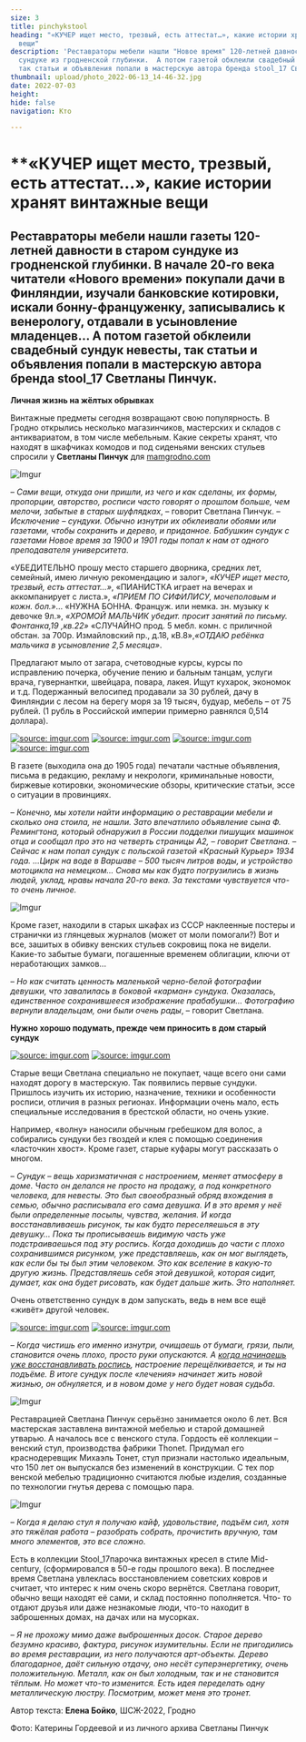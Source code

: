 ```yaml
---
size: 3
title: pinchykstool
heading: "«КУЧЕР ищет место, трезвый, есть аттестат…», какие истории хранят винтажные
  вещи"
description: 'Реставраторы мебели нашли "Новое время" 120-летней давности в старом
  сундуке из гродненской глубинки.  А потом газетой обклеили свадебный сундук невесты,
  так статьи и объявления попали в мастерскую автора бренда stool_17 Светланы Пинчук. '
thumbnail: upload/photo_2022-06-13_14-46-32.jpg
date: 2022-07-03
height: 
hide: false
navigation: Кто

---
```

# **«КУЧЕР ищет место, трезвый, есть аттестат…», какие истории хранят винтажные вещи

## Реставраторы мебели нашли газеты 120-летней давности в старом сундуке из гродненской глубинки. В начале 20-го века читатели «Нового времени» покупали дачи в Финляндии, изучали банковские котировки, искали бонну-француженку, записывались к венерологу, отдавали в усыновление младенцев... А потом газетой обклеили свадебный сундук невесты, так статьи и объявления попали в мастерскую автора бренда stool_17 Светланы Пинчук.

**Личная жизнь на жёлтых обрывках**

Винтажные предметы сегодня возвращают свою популярность. В Гродно открылись несколько магазинчиков, мастерских и складов с антиквариатом, в том числе мебельным. Какие секреты хранят, что находят в шкафчиках комодов и под сиденьями венских стульев спросили у **Светланы Пинчук** для [mamgrodno.com](www.mamgrodno.com)

![Imgur](https://i.imgur.com/Yz6hlDI.jpg)

–  _Сами вещи, откуда они пришли, из чего и как сделаны, их формы, пропорции, авторство, росписи часто говорят о прошлом больше, чем мелочи, забытые в старых шуфлядках_, –  говорит Светлана Пинчук. – _Исключение – сундуки. Обычно изнутри их обклеивали обоями или газетами, чтобы сохранить и дерево, и приданное. Бабушкин сундук с газетами Новое время за 1900 и 1901 годы попал к нам от одного преподавателя университета_. 

«УБЕДИТЕЛЬНО прошу место старшего дворника, средних лет, семейный, имею личную рекомендацию и залог», _«КУЧЕР ищет место, трезвый, есть аттестат…»_, «ПИАНИСТКА играет на вечерах и аккомпанирует с листа.», _«ПРИЕМ ПО СИФИЛИСУ, мочеполовым и кожн. бол.»_…  «НУЖНА БОННА. Француж. или немка. зн. музыку к девочке 9л.», _«ХРОМОЙ МАЛЬЧИК убедит. просит занятий по письму. Фонтанка,19 ,кв.22»_ «СЛУЧАЙНО  прод. 5 мебл. комн. с приличной обстан. за 700р. Измайловский пр., д.18, кВ.8»,_«ОТДАЮ ребёнка мальчика в усыновление 2,5 месяца»_.

Предлагают мыло от загара, счетоводные курсы, курсы по исправлению почерка, обучение пению и бальным танцам, услуги врача, гувернантки, швейцара, повара, лакея. Ищут кухарок, экономок и т.д.  Подержанный велосипед продавали за 30 рублей, дачу в Финляндии с лесом на берегу моря за 19 тысяч, будуар, мебель – от 75 рублей. (1 рубль в Российской империи примерно равнялся 0,514 доллара).

<div class="gallery4">
<!-- Смените gallery2 на gallery3 или gallery4, цифра определяет количество картинок в одном ряду -->
<a href="https://imgur.com/16kzuYy"><img src="https://i.imgur.com/16kzuYy.jpg" title="source: imgur.com" /></a>
<a href="https://imgur.com/mV7bja3"><img src="https://i.imgur.com/mV7bja3.jpg" title="source: imgur.com" /></a>
<a href="https://imgur.com/8CnikU0"><img src="https://i.imgur.com/8CnikU0.jpg" title="source: imgur.com" /></a>
<a href="https://imgur.com/TKKpmzR"><img src="https://i.imgur.com/TKKpmzR.jpg" title="source: imgur.com" /></a>
</div>

В газете (выходила она до 1905 года) печатали частные объявления, письма в редакцию, рекламу и некрологи, криминальные новости, биржевые котировки, экономические обзоры, критические статьи, эссе о ситуации в провинциях.

– _Конечно, мы хотели найти информацию о реставрации мебели и сколько она стоила, не нашли. Зато впечатлило объявление сына Ф. Ремингтона, который обнаружил в России подделки пишущих машинок отца и сообщал про это на четверть страницы А2, – говорит Светлана. – Сейчас к нам попал сундук с польской газетой «Красный Курьер» 1934 года. …Цирк на воде в Варшаве – 500 тысяч литров воды, и устройство мотоцикла на немецком... Снова мы как будто погрузились в жизнь людей, уклад, нравы начала 20-го века. За текстами чувствуется что-то очень личное._

![Imgur](https://i.imgur.com/RG5mrJX.jpg)

Кроме газет, находили в старых шкафах из СССР наклеенные постеры и странички из глянцевых журналов (может от моли помогали?) 
Вот и все, зашитых в обивку венских стульев сокровищ пока не видели. Какие-то забытые бумаги, погашенные временем облигации, ключи от неработающих замков...

– _Но как считать ценность маленькой черно-белой фотографии девушки, что  завалилась в боковой «карман» сундука. Оказалась, единственное сохранившееся изображение прабабушки… Фотографию вернули владельцам, они были очень рады_, – говорит Светлана.

**Нужно хорошо подумать, прежде чем приносить в дом старый сундук**

<div class="gallery2">
<!-- Смените gallery2 на gallery3 или gallery4, цифра определяет количество картинок в одном ряду -->
<a href="https://imgur.com/MUedxQx"><img src="https://i.imgur.com/MUedxQx.jpg" title="source: imgur.com" /></a>
<a href="https://imgur.com/F6d5Bbf"><img src="https://i.imgur.com/F6d5Bbf.jpg" title="source: imgur.com" /></a>
</div>

Старые вещи Светлана специально не покупает, чаще всего они сами находят дорогу в мастерскую. Так появились первые сундуки. Пришлось изучить их историю, назначение, техники и особенности росписи, отличия в разных регионах. Информации очень мало, есть специальные исследования в брестской области, но очень узкие.

Например, «волну» наносили обычным гребешком для волос, а собирались сундуки без гвоздей и клея с помощью соединения «ласточкин хвост».
Кроме газет, старые куфары могут рассказать о многом.

– _Сундук – вещь харизматичная  с настроением,  меняет атмосферу  в доме. Часто он делался не просто на продажу, а под конкретного человека, для невесты.  Это был своеобразный обряд вхождения в семью, обычно расписывала его сама девушка. И в это время у неё были определенные посылы, чувства, желания.   И когда восстанавливаешь рисунок, ты как будто переселяешься в эту девушку… Пока ты прописываешь видимую часть уже подстраиваешься под эту роспись. Когда доходишь до части с плохо сохранившимся рисунком, уже представляешь, как он мог выглядеть, как если бы ты был этим человеком. Это как вселение в какую-то другую жизнь. Представляешь себя этой девушкой, которая сидит, думает, как она будет рисовать, как будет дальше жить. Это наполняет._

Очень ответственно сундук в дом запускать, ведь в нем все ещё «живёт» другой человек.

<div class="gallery2">
<!-- Смените gallery2 на gallery3 или gallery4, цифра определяет количество картинок в одном ряду -->
<a href="https://imgur.com/Wq3nAQj"><img src="https://i.imgur.com/Wq3nAQj.jpg" title="source: imgur.com" /></a>
<a href="https://imgur.com/oCC5s7H"><img src="https://i.imgur.com/oCC5s7H.jpg" title="source: imgur.com" /></a>
</div>

– _Когда чистишь его именно изнутри, очищаешь от бумаги, грязи, пыли, становится очень плохо, просто руки опускаются. А [когда начинаешь уже восстанавливать роспись](https://www.facebook.com/100006198755075/videos/718853949356153), настроение перещёлкивается, и ты на подъёме. В итоге сундук после «лечения» начинает жить новой жизнью, он обнуляется, и в новом доме у него будет новая судьба_.

![Imgur](https://i.imgur.com/ibxhDze.jpg)

Реставрацией Светлана Пинчук серьёзно занимается около 6 лет. Вся мастерская заставлена винтажной мебелью и старой домашней утварью.  А началось все с венского стула. Гордость её коллекции – венский стул, производства фабрики Thonet. Придумал его краснодеревщик Михаэль Тонет, стул признали настолько идеальным, что 150 лет он выпускался без изменений в конструкции. С тех пор венской мебелью традиционно считаются любые изделия, созданные по технологии гнутья дерева с помощью пара.

![Imgur](https://i.imgur.com/gJ0FksO.jpg)

–  _Когда я делаю стул я получаю кайф, удовольствие, подъём сил, хотя это тяжёлая работа – разобрать собрать, прочистить вручную, там много элементов,  это все сложно_.

Есть в коллекции Stool_17парочка винтажных кресел в стиле Mid-century, (сформировался в 50-е годы прошлого века).  В последнее время Светлана увлеклась восстановлением советских ковров и считает, что интерес к ним очень скоро вернётся. 
Светлана говорит, обычно вещи находят её сами, и склад постоянно пополняется. Что- то отдают друзья или даже незнакомые люди, что-то находит в заброшенных домах, на дачах или на мусорках. 

– _Я не прохожу мимо даже выброшенных досок. Старое дерево безумно красиво, фактура, рисунок изумительны. Если не пригодились во время реставрации, из него получаются арт-объекты. Дерево благодарное, даёт сильную отдачу, оно несёт суперэнергетику, очень положительную. Металл, как он был холодным, так и не становится тёплым.  Но может что-то изменится. Есть идея переделать одну металлическую люстру.  Посмотрим, может меня это тронет._

Автор текста: **Елена Бойко**, ШСЖ-2022, Гродно

Фото: Катерины Гордеевой и из личного архива Светланы Пинчук 



  

